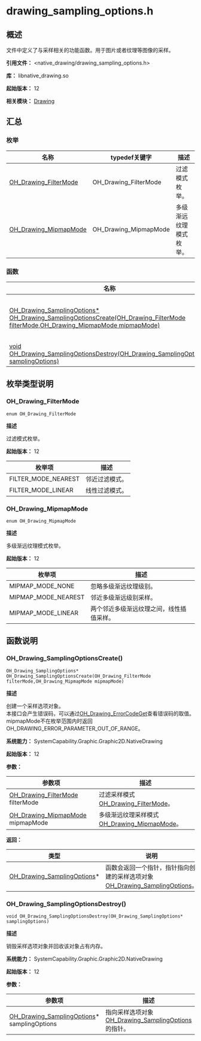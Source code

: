# drawing_sampling_options.h

## 概述

文件中定义了与采样相关的功能函数。用于图片或者纹理等图像的采样。

**引用文件：** <native_drawing/drawing_sampling_options.h>

**库：** libnative_drawing.so

**起始版本：** 12

**相关模块：** [Drawing](capi-drawing.md)

## 汇总

### 枚举

| 名称 | typedef关键字 | 描述 |
| -- | -- | -- |
| [OH_Drawing_FilterMode](#oh_drawing_filtermode) | OH_Drawing_FilterMode | 过滤模式枚举。 |
| [OH_Drawing_MipmapMode](#oh_drawing_mipmapmode) | OH_Drawing_MipmapMode | 多级渐远纹理模式枚举。 |

### 函数

| 名称 | 描述 |
| -- | -- |
| [OH_Drawing_SamplingOptions* OH_Drawing_SamplingOptionsCreate(OH_Drawing_FilterMode filterMode,OH_Drawing_MipmapMode mipmapMode)](#oh_drawing_samplingoptionscreate) | 创建一个采样选项对象。<br>本接口会产生错误码，可以通过[OH_Drawing_ErrorCodeGet](capi-drawing-error-code-h.md#oh_drawing_errorcodeget)查看错误码的取值。<br>mipmapMode不在枚举范围内时返回OH_DRAWING_ERROR_PARAMETER_OUT_OF_RANGE。 |
| [void OH_Drawing_SamplingOptionsDestroy(OH_Drawing_SamplingOptions* samplingOptions)](#oh_drawing_samplingoptionsdestroy) | 销毁采样选项对象并回收该对象占有内存。 |

## 枚举类型说明

### OH_Drawing_FilterMode

```
enum OH_Drawing_FilterMode
```

**描述**

过滤模式枚举。

**起始版本：** 12

| 枚举项 | 描述 |
| -- | -- |
| FILTER_MODE_NEAREST | 邻近过滤模式。 |
| FILTER_MODE_LINEAR | 线性过滤模式。 |

### OH_Drawing_MipmapMode

```
enum OH_Drawing_MipmapMode
```

**描述**

多级渐远纹理模式枚举。

**起始版本：** 12

| 枚举项 | 描述 |
| -- | -- |
| MIPMAP_MODE_NONE | 忽略多级渐远纹理级别。 |
| MIPMAP_MODE_NEAREST | 邻近多级渐远级别采样。 |
| MIPMAP_MODE_LINEAR | 两个邻近多级渐远纹理之间，线性插值采样。 |


## 函数说明

### OH_Drawing_SamplingOptionsCreate()

```
OH_Drawing_SamplingOptions* OH_Drawing_SamplingOptionsCreate(OH_Drawing_FilterMode filterMode,OH_Drawing_MipmapMode mipmapMode)
```

**描述**

创建一个采样选项对象。<br>本接口会产生错误码，可以通过[OH_Drawing_ErrorCodeGet](capi-drawing-error-code-h.md#oh_drawing_errorcodeget)查看错误码的取值。<br>mipmapMode不在枚举范围内时返回OH_DRAWING_ERROR_PARAMETER_OUT_OF_RANGE。

**系统能力：** SystemCapability.Graphic.Graphic2D.NativeDrawing

**起始版本：** 12


**参数：**

| 参数项 | 描述 |
| -- | -- |
| [OH_Drawing_FilterMode](#oh_drawing_filtermode) filterMode | 过滤采样模式[OH_Drawing_FilterMode](capi-drawing-sampling-options-h.md#oh_drawing_filtermode)。 |
| [OH_Drawing_MipmapMode](#oh_drawing_mipmapmode) mipmapMode | 多级渐远纹理采样模式[OH_Drawing_MipmapMode](capi-drawing-sampling-options-h.md#oh_drawing_mipmapmode)。 |

**返回：**

| 类型 | 说明 |
| -- | -- |
| [OH_Drawing_SamplingOptions](capi-oh-drawing-samplingoptions.md)* | 函数会返回一个指针，指针指向创建的采样选项对象[OH_Drawing_SamplingOptions](capi-oh-drawing-samplingoptions.md)。 |

### OH_Drawing_SamplingOptionsDestroy()

```
void OH_Drawing_SamplingOptionsDestroy(OH_Drawing_SamplingOptions* samplingOptions)
```

**描述**

销毁采样选项对象并回收该对象占有内存。

**系统能力：** SystemCapability.Graphic.Graphic2D.NativeDrawing

**起始版本：** 12

**参数：**

| 参数项 | 描述 |
| -- | -- |
| [OH_Drawing_SamplingOptions](capi-oh-drawing-samplingoptions.md)* samplingOptions | 指向采样选项对象[OH_Drawing_SamplingOptions](capi-oh-drawing-samplingoptions.md)的指针。 |


